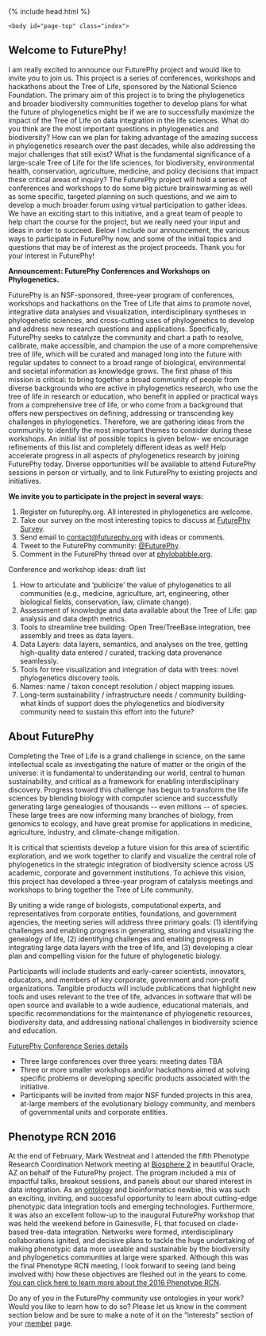 
<!DOCTYPE html>
<html>

  {% include head.html %}


    <body id="page-top" class="index">

<h2>Welcome to FuturePhy!</h2>
<p>I am really excited to announce our FuturePhy project and would like to invite you to join us. This project is a series of conferences, workshops and hackathons about the Tree of Life, sponsored by the National Science Foundation. The primary aim of this project is to bring the phylogenetics and broader biodiversity communities together to develop plans for what the future of phylogenetics might be if we are to successfully maximize the impact of the Tree of Life on data integration in the life sciences. What do you think are the most important questions in phylogenetics and biodiversity? How can we plan for taking advantage of the amazing success in phylogenetics research over the past decades, while also addressing the major challenges that still exist? What is the fundamental significance of a large-scale Tree of Life for the life sciences, for biodiversity, environmental health, conservation, agriculture, medicine, and policy decisions that impact these critical areas of inquiry? The FuturePhy project will hold a series of conferences and workshops to do some big picture brainswarming as well as some specific, targeted planning on such questions, and we aim to develop a much broader forum using virtual participation to gather ideas. We have an exciting start to this initiative, and a great team of people to help chart the course for the project, but we really need your input and ideas in order to succeed. Below I include our announcement, the various ways to participate in FuturePhy now, and some of the initial topics and questions that may be of interest as the project proceeds. Thank you for your interest in FuturePhy!</p>

<p><b>Announcement: FuturePhy Conferences and Workshops on Phylogenetics.</b></p>

<p>FuturePhy is an NSF-sponsored, three-year program of conferences, workshops and hackathons on the Tree of Life that aims to promote novel, integrative data analyses and visualization, interdisciplinary syntheses in phylogenetic sciences, and cross-cutting uses of phylogenetics to develop and address new research questions and applications. Specifically, FuturePhy seeks to catalyze the community and chart a path to resolve, calibrate, make accessible, and champion the use of a more comprehensive tree of life, which will be curated and managed long into the future with regular updates to connect to a broad range of biological, environmental and societal information as knowledge grows. The first phase of this mission is critical: to bring together a broad community of people from diverse backgrounds who are active in phylogenetics research, who use the tree of life in research or education, who benefit in applied or practical ways from a comprehensive tree of life, or who come from a background that offers new perspectives on defining, addressing or transcending key challenges in phylogenetics. Therefore, we are gathering ideas from the community to identify the most important themes to consider during these workshops. An initial list of possible topics is given below- we encourage refinements of this list and completely different ideas as well! Help accelerate progress in all aspects of phylogenetics research by joining FuturePhy today. Diverse opportunities will be available to attend FuturePhy sessions in person or virtually, and to link FuturePhy to existing projects and initiatives.</p>

<p><b>We invite you to participate in the project in several ways:</b></p>
<ol>
<li>Register on futurephy.org. All interested in phylogenetics are welcome.</li>
<li>Take our survey on the most interesting topics to discuss at <a href="https://www.surveymonkey.com/s/8CWXMRF">FuturePhy Survey</a>.</li>
<li>Send email to <a href="contact@futurephy.org">contact@futurephy.org</a> with ideas or comments.</li>
<li>Tweet to the FuturePhy community: <a href="https://twitter.com/futurephy">@FuturePhy</a>.</li>
<li>Comment in the FuturePhy thread over at <a href="phylobabble.org">phylobabble.org</a>.</li>
</ol>

<p>Conference and workshop ideas: draft list</p>
<ol>
<li>How to articulate and ‘publicize’ the value of phylogenetics to all communities (e.g., medicine, agriculture, art, engineering, other biological fields, conservation, law, climate change).</li>
<li>Assessment of knowledge and data available about the Tree of Life: gap analysis and data depth metrics.</li>
<li>Tools to streamline tree building: Open Tree/TreeBase integration, tree assembly and trees as data layers.</li>
<li>Data Layers: data layers, semantics, and analyses on the tree, getting high-quality data entered / curated, tracking data provenance seamlessly.</li>
<li>Tools for tree visualization and integration of data with trees: novel phylogenetics discovery tools.</li>
<li>Names: name / taxon concept resolution / object mapping issues.</li>
<li>Long-term sustainability / infrastructure needs / community building- what kinds of support does the phylogenetics and biodiversity community need to sustain this effort into the future?</li>
</ol>

<h2>About FuturePhy</h2>
<p>Completing the Tree of Life is a grand challenge in science, on the same intellectual scale as investigating the nature of matter or the origin of the universe: it is fundamental to understanding our world, central to human sustainability, and critical as a framework for enabling interdisciplinary discovery. Progress toward this challenge has begun to transform the life sciences by blending biology with computer science and successfully generating large genealogies of thousands -- even millions -- of species. These large trees are now informing many branches of biology, from genomics to ecology, and have great promise for applications in medicine, agriculture, industry, and climate-change mitigation.</p>

<p>It is critical that scientists develop a future vision for this area of scientific exploration, and we work together to clarify and visualize the central role of phylogenetics in the strategic integration of biodiversity science across US academic, corporate and government institutions. To achieve this vision, this project has developed a three-year program of catalysis meetings and workshops to bring together the Tree of Life community.</p>

<p>By uniting a wide range of biologists, computational experts, and representatives from corporate entities, foundations, and government agencies, the meeting series will address three primary goals: (1) identifying challenges and enabling progress in generating, storing and visualizing the genealogy of life, (2) identifying challenges and enabling progress in integrating large data layers with the tree of life, and (3) developing a clear plan and compelling vision for the future of phylogenetic biology.</p>

<p>Participants will include students and early-career scientists, innovators, educators, and members of key corporate, government and non-profit organizations. Tangible products will include publications that highlight new tools and uses relevant to the tree of life, advances in software that will be open source and available to a wide audience, educational materials, and specific recommendations for the maintenance of phylogenetic resources, biodiversity data, and addressing national challenges in biodiversity science and education.</p>

<u>FuturePhy Conference Series details</u>
<ul>
<li>Three large conferences over three years: meeting dates TBA</li>
<li>Three or more smaller workshops and/or hackathons aimed at solving specific problems or developing specific products associated with the initiative.</li>
<li>Participants will be invited from major NSF funded projects in this area, at-large members of the evolutionary biology community, and members of governmental units and corporate entities.</li>
</ul>

<h2>Phenotype RCN 2016</h2>
<p>At the end of February, Mark Westneat and I attended the fifth Phenotype Research Coordination Network meeting at <a class="ext-link" href="http://biosphere2.org" rel="external">Biosphere 2</a> in beautiful Oracle, AZ on behalf of the FuturePhy project. The program included a mix of impactful talks, breakout sessions, and panels about our shared interest in data integration. As an <a class="ext-link" href="http://uberon.github.io/about.html" rel="external">ontology</a> and bioinformatics newbie, this was such an exciting, inviting, and successful opportunity to learn about cutting-edge phenotypic data integration tools and emerging technologies. Furthermore, it was also an excellent follow-up to the inaugural FuturePhy workshop that was held the weekend before in Gainesville, FL that focused on clade-based tree-data integration. Networks were formed, interdisciplinary collaborations ignited, and decisive plans to tackle the huge undertaking of making phenotypic data more useable and sustainable by the biodiversity and phylogenetics communities at large were sparked. Although this was the final Phenotype RCN meeting, I look forward to seeing (and being involved with) how these objectives are fleshed out in the years to come. <a class="ext-link" href="http://www.phenotypercn.org/?page_id=2750" rel="external">You can click here to learn more about the 2016 Phenotype RCN</a>.</p> 

<p>Do any of you in the FuturePhy community use ontologies in your work? Would you like to learn how to do so? Please let us know in the comment section below and be sure to make a note of it on the “interests” section of your <a class="ext-link" href="https://futurephy.org/members" rel="external">member</a> page.</p>
  </body>
  </html>
